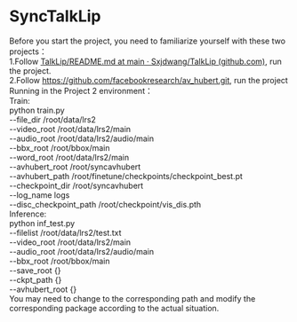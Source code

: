 # SyncTalkLip
Before you start the project, you need to familiarize yourself with these two projects：  
1.Follow [TalkLip/README.md at main · Sxjdwang/TalkLip (github.com)](https://github.com/Sxjdwang/TalkLip/tree/main), run the project.  
2.Follow https://github.com/facebookresearch/av_hubert.git, run the project  
Running in the Project 2 environment：  
Train:  
python train.py \
--file_dir /root/data/lrs2 \
--video_root /root/data/lrs2/main \
--audio_root /root/data/lrs2/audio/main \
--bbx_root /root/bbox/main \
--word_root /root/data/lrs2/main \
--avhubert_root /root/syncavhubert \
--avhubert_path /root/finetune/checkpoints/checkpoint_best.pt \
--checkpoint_dir /root/syncavhubert \
--log_name logs \
--disc_checkpoint_path /root/checkpoint/vis_dis.pth  
Inference:  
python inf_test.py \
--filelist /root/data/lrs2/test.txt \
--video_root /root/data/lrs2/main \
--audio_root /root/data/lrs2/audio/main \
--bbx_root /root/bbox/main \
--save_root {} \
--ckpt_path {} \
--avhubert_root {}  
You may need to change to the corresponding path and modify the corresponding package according to the actual situation.
